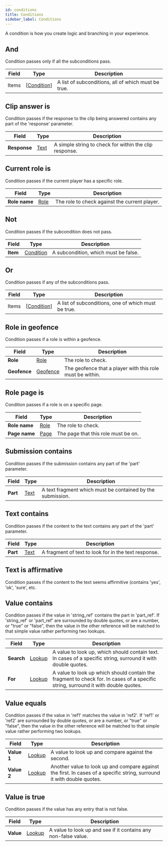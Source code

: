 ```yaml
---
id: conditions
title: Conditions
sidebar_label: Conditions
---
```


A condition is how you create logic and branching in your experience.
## And

Condition passes only if all the subconditions pass.


| Field | Type | Description |
| - | - | - |
| Items | [[Condition](/docs/reference/conditions)] | A list of subconditions, all of which must be true. |


## Clip answer is

Condition passes if the response to the clip being answered contains any part of the 'response' parameter.


| Field | Type | Description |
| - | - | - |
| **Response** | [Text](/docs/reference/fieldtypes#text) | A simple string to check for within the clip response. |


## Current role is

Condition passes if the current player has a specific role.


| Field | Type | Description |
| - | - | - |
| **Role name** | [Role](/docs/reference/resources#role) | The role to check against the current player. |


## Not

Condition passes if the subcondition does not pass.


| Field | Type | Description |
| - | - | - |
| **Item** | [Condition](/docs/reference/conditions) | A subcondition, which must be false. |


## Or

Condition passes if any of the subconditions pass.


| Field | Type | Description |
| - | - | - |
| Items | [[Condition](/docs/reference/conditions)] | A list of subconditions, one of which must be true. |


## Role in geofence

Condition passes if a role is within a geofence.


| Field | Type | Description |
| - | - | - |
| **Role** | [Role](/docs/reference/resources#role) | The role to check. |
| **Geofence** | [Geofence](/docs/reference/resources#geofence) | The geofence that a player with this role must be within. |


## Role page is

Condition passes if a role is on a specific page.


| Field | Type | Description |
| - | - | - |
| **Role name** | [Role](/docs/reference/resources#role) | The role to check. |
| **Page name** | [Page](/docs/reference/resources#page) | The page that this role must be on. |


## Submission contains

Condition passes if the submission contains any part of the 'part' parameter.


| Field | Type | Description |
| - | - | - |
| **Part** | [Text](/docs/reference/fieldtypes#text) | A text fragment which must be contained by the submission. |


## Text contains

Condition passes if the content to the text contains any part of the 'part' parameter.


| Field | Type | Description |
| - | - | - |
| **Part** | [Text](/docs/reference/fieldtypes#text) | A fragment of text to look for in the text response. |


## Text is affirmative

Condition passes if the content to the text seems affirmitive (contains 'yes', 'ok', 'sure', etc.




## Value contains

Condition passes if the value in 'string_ref' contains the part in 'part_ref'. If 'string_ref' or 'part_ref' are surrounded by double quotes, or are a number, or "true" or "false", then the value in the other reference will be matched to that simple value rather performing two lookups.


| Field | Type | Description |
| - | - | - |
| **Search** | [Lookup](/docs/reference/fieldtypes#lookup) | A value to look up, which should contain text. In cases of a specific string, surround it with double quotes. |
| **For** | [Lookup](/docs/reference/fieldtypes#lookup) | A value to look up which should contain the fragment to check for. In cases of a specific string, surround it with double quotes. |


## Value equals

Condition passes if the value in 'ref1' matches the value in 'ref2'. If 'ref1' or 'ref2' are surrounded by double quotes, or are a number, or "true" or "false", then the value in the other reference will be matched to that simple value rather performing two lookups.


| Field | Type | Description |
| - | - | - |
| **Value 1** | [Lookup](/docs/reference/fieldtypes#lookup) | A value to look up and compare against the second. |
| **Value 2** | [Lookup](/docs/reference/fieldtypes#lookup) | Another value to look up and compare against the first. In cases of a specific string, surround it with double quotes. |


## Value is true

Condition passes if the value has any entry that is not false.


| Field | Type | Description |
| - | - | - |
| **Value** | [Lookup](/docs/reference/fieldtypes#lookup) | A value to look up and see if it contains any non-false value. |


